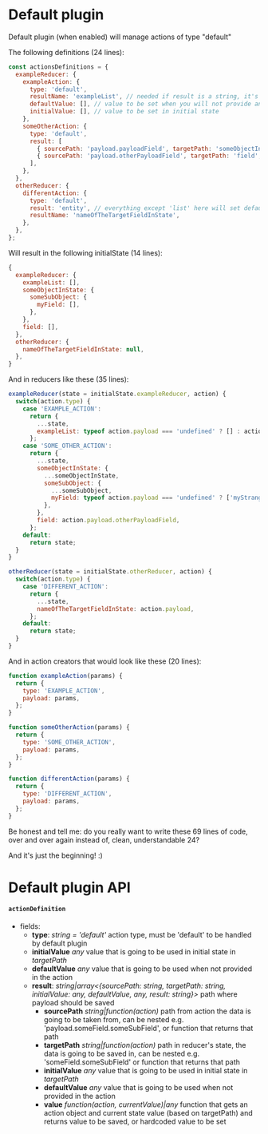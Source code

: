 # Default plugin
Default plugin (when enabled) will manage actions of type "default"

The following definitions (24 lines):
```javascript
const actionsDefinitions = {
  exampleReducer: {
    exampleAction: {
      type: 'default',
      resultName: 'exampleList', // needed if result is a string, it's a name of the filed in a state where we will save the value
      defaultValue: [], // value to be set when you will not provide any
      initialValue: [], // value to be set in initial state
    },
    someOtherAction: {
      type: 'default',
      result: [
        { sourcePath: 'payload.payloadField', targetPath: 'someObjectInState.someSubObject.myField', defaultValue: ['myStrangeDefaultValue'], initialValue: [] },
        { sourcePath: 'payload.otherPayloadField', targetPath: 'field', result: 'list' }, // result below works exactly like above: sets default value to empty array
      ],
    },
  },
  otherReducer: {
    differentAction: {
      type: 'default',
      result: 'entity', // everything except 'list' here will set default value to null
      resultName: 'nameOfTheTargetFieldInState',
    },
  },
};
```

Will result in the following initialState (14 lines):
```javascript
{
  exampleReducer: {
    exampleList: [],
    someObjectInState: {
      someSubObject: {
        myField: [],
      },
    },
    field: [],
  },
  otherReducer: {
    nameOfTheTargetFieldInState: null,
  },
}
```

And in reducers like these (35 lines):
```javascript
exampleReducer(state = initialState.exampleReducer, action) {
  switch(action.type) {
    case 'EXAMPLE_ACTION':
      return {
        ...state,
        exampleList: typeof action.payload === 'undefined' ? [] : action.payload, // here we use defaultValue from action definition
      };
    case 'SOME_OTHER_ACTION':
      return {
        ...state,
        someObjectInState: {
          ...someObjectInState,
          someSubObject: {
            ...someSubObject,
            myField: typeof action.payload === 'undefined' ? ['myStrangeDefaultValue'] : action.payload,
          },
        },
        field: action.payload.otherPayloadField,
      };
    default:
      return state;
  }
}

otherReducer(state = initialState.otherReducer, action) {
  switch(action.type) {
    case 'DIFFERENT_ACTION':
      return {
        ...state,
        nameOfTheTargetFieldInState: action.payload,
      };
    default:
      return state;
  }
}
```

And in action creators that would look like these (20 lines):
```javascript
function exampleAction(params) {
  return {
    type: 'EXAMPLE_ACTION',
    payload: params,
  };
}

function someOtherAction(params) {
  return {
    type: 'SOME_OTHER_ACTION',
    payload: params,
  };
}

function differentAction(params) {
  return {
    type: 'DIFFERENT_ACTION',
    payload: params,
  };
}
```

Be honest and tell me: do you really want to write these 69 lines of code, over and over again instead of, clean, understandable 24?

And it's just the beginning! :)

# Default plugin API

#### `actionDefinition`
 - fields:
   - **type**: *string = 'default'* action type, must be 'default' to be handled by default plugin
   - **initialValue** *any* value that is going to be used in initial state in *targetPath*
   - **defaultValue** *any* value that is going to be used when not provided in the action
   - **result**: *string|array<{sourcePath: string, targetPath: string, initialValue: any, defaultValue, any, result: string}>* path where payload should be saved
     - **sourcePath** *string|function(action)* path from action the data is going to be taken from, can be nested e.g. 'payload.someField.someSubField', or function that returns that path
     - **targetPath** *string|function(action)* path in reducer's state, the data is going to be saved in, can be nested e.g. 'someField.someSubField' or function that returns that path
     - **initialValue** *any* value that is going to be used in initial state in *targetPath*
     - **defaultValue** *any* value that is going to be used when not provided in the action
     - **value** *function(action, currentValue)|any* function that gets an action object and current state value (based on targetPath) and returns value to be saved, or hardcoded value to be set
